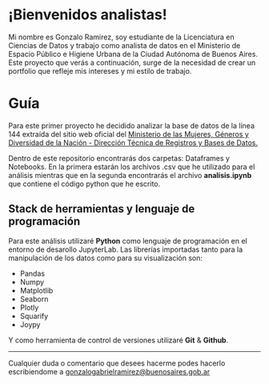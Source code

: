 # ¡Bienvenidos analistas!

Mi nombre es Gonzalo Ramirez, soy estudiante de la Licenciatura en Ciencias de Datos y trabajo como analista de datos en el Ministerio de Espacio Público e Higiene Urbana de la Ciudad Autónoma de Buenos Aires. 
Este proyecto que verás a continuación, surge de la necesidad de crear un portfolio que refleje mis intereses y mi estilo de trabajo.


# Guía

Para este primer proyecto he decidido analizar la base de datos de la línea 144 extraída del sitio web oficial del [Ministerio de las Mujeres, Géneros y Diversidad de la Nación - Dirección Técnica de Registros y Bases de Datos.](https://www.datos.gob.ar/dataset/generos-base-datos-linea-144)

Dentro de este repositorio encontrarás dos carpetas: Dataframes y Notebooks. En la primera estarán los archivos .csv que he utilizado para el análisis mientras que en la segunda encontrarás el archivo **analisis.ipynb** que contiene el código python que he escrito.


## Stack de herramientas y lenguaje de programación

Para este análisis utilizaré **Python** como lenguaje de programación en el entorno de desarollo JupyterLab.
Las librerías importadas tanto para la manipulación de los datos como para su visualización son:
- Pandas
- Numpy
- Matplotlib
- Seaborn 
- Plotly
- Squarify
- Joypy

Y como herramienta de control de versiones utilizaré **Git** & **Github**.

-----------------------------------------------------
Cualquier duda o comentario que desees hacerme podes hacerlo escribiendome a gonzalogabrielramirez@buenosaires.gob.ar
